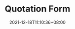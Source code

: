 ---
title: Quotation Form
date: 2021-12-18T11:10:36+08:00
draft: false
language: en
description: ""
image: "images/sign-makers-card.png"
images: ["images/sign-makers-card.png"]
type: page
layout: quotation-form
---